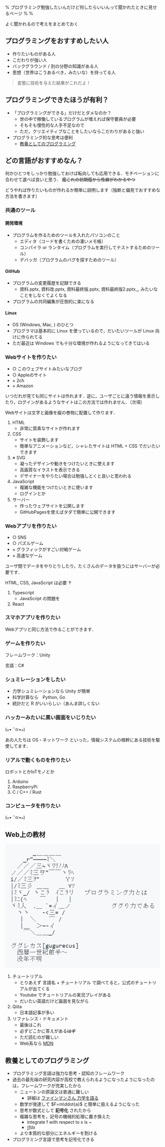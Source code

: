 % プログラミング勉強したいんだけど何したらいいんって聞かれたときに見せるページ
%
%


よく聞かれるので考えをまとめておく

## プログラミングをおすすめしたい人

- 作りたいものがある人
- こだわりが強い人
- バックグラウンド / 別の分野の知識がある人
- 思想（世界はこうあるべき，みたいな）を持ってる人

> 変態に技術を与えた結果がこれだよ！

## プログラミングできたほうが有利？

- 「プログラミングができる」だけだとダメなのか？
  - 世の中で稼働しているプログラムが増えれば保守要員が必要
  - そもそも慢性的な人手不足なので
  - ただ，クリエイティブなことをしたいならこだわりがあると強い
- プログラミング的な思考は便利
  - [教養としてのプログラミング](#教養としてのプログラミング)

## どの言語がおすすめなん？

何かひとつをしっかり勉強しておけば転向しても応用できる．モチベーションに合わせて選べば良いと思う． ~~艦これの初期艦から性癖がわかるやつ~~

どうやれば作りたいものが作れるか簡単に説明します（独断と偏見でおすすめな方法を書きます）

### 共通のツール

#### 開発環境

- プログラムを作るためのツールを入れたパソコンのこと
  - エディタ（コードを書くための凄いメモ帳）
  - コンパイラ or ランタイム（プログラムを実行してテストするためのツール）
  - デバッガ（プログラムのバグを探すためのツール）

#### GitHub

- プログラムの変更履歴を記録できる
  - 資料.pptx, 資料改.pptx, 資料最終版.pptx, 資料最終版2.pptx,,, みたいなことをしなくてよくなる
- プログラムの共同編集が圧倒的に楽になる

#### Linux

- OS (Windows, Mac, ) のひとつ
- プログラマは基本的に Linux を使っているので，だいたいツールが Linux 向けに作られてる
- ただ最近は Windows でも十分な環境が作れるようになってきてはいる

### Webサイトを作りたい

- ○ このウェブサイトみたいなブログ
- ○ Appleのサイト
- × 2ch
- × Amazon

いつだれが見ても同じサイトは作れます．逆に，ユーザごとに違う情報を表示したり，ログインがあるようなサイトはこの方法では作れません．（次項）

Webサイトは文字と画像を縦の巻物に配置して作ります．

1. HTML
   - 非常に質素なサイトが作れます
2. CSS
   - サイトを装飾します
   - 簡単なアニメーションなど，シャレたサイトは HTML + CSS でだいたいできます
3. ※ SVG
   - 凝ったデザインや動きをつけたいときに使えます
   - 高画質なイラストを表示できる
   - デザイナーをやりたい場合は勉強しとくと良いと思われる
4. JavaScript
   - 複雑な機能をつけたいときに使います
   - ログインとか
5. サーバー
   - 作ったウェブサイトを公開します
   - GitHubPagesを使えばタダで簡単に公開できます

### Webアプリを作りたい

- ○ SNS
- ○ パズルゲーム 
- × グラフィックがすごい対戦ゲーム
- × 高速なゲーム


ユーザ間でデータをやりとりしたり，たくさんのデータを扱うにはサーバーが必要です．

HTML, CSS, JavaScript は必要 ↑

1. Typescript
   - JavaScript の問題を
2. React 

### スマホアプリを作りたい

Webアプリと同じ方法で作ることができます．

### ゲームを作りたい

フレームワーク：Unity

言語：C#

### シュミレーションをしたい

- 力学シュミレーションなら Unity が簡単
- 科学計算なら　Python, Go
- 統計だと R がいいらしい（あんま詳しくない

### ハッカーみたいに黒い画面をいじりたい

(๑•ૅㅁ•๑) 

あの人たちは OS・ネットワーク といった，情報システムの根幹にある技術を駆使してます．


### リアルで動くものを作りたい

ロボットとかIoTモノとか

1. Arduino
2. RaspberryPi
3. C / C++ / Rust

### コンピュータを作りたい

(๑•ૅㅁ•๑)


## Web上の教材

![](./gugurekas.png)

1. チュートリアル
   - とりあえず 言語名 + チュートリアル で調べてると，公式のチュートリアルが出てくる
   - Youtube でチュートリアルの実況プレイがある
   - だいたい英語だけど画面を見ながら
2. Qiita
   - 日本語記事が多い
3. リファレンス・ドキュメント
   - 最後はこれ
   - 必ずどこかに答えがある~~はず~~
   - ただ読むのが難しい
   - Web系なら [MDN](https://developer.mozilla.org/ja/)

## 教養としてのプログラミング

- プログラミング言語は強力な思考・認知のフレームワーク
- 過去の最先端の研究内容が高校で教えられるようになったようになったのは，フレームワークが充実したから
  - ニュートンの原論文は普通に難しい
    - 詳細は [ファインマンさん,力学を語る](https://www.amazon.co.jp/dp/4000059394/ref=cm_sw_r_tw_dp_044MTSR28NSYPFY0Y8B3)
  - 数学が発達して $F=m\ddot{a}$ と簡単に扱えるようになった
  - 思考が数式として **記号化** されたから
  - 複雑な思考を，記号の機械的処理に置き換えた
    - integrate f with respect to x is ~
    - $\int f dx$
  - より本質的な部分にエネルギーを割ける
- プログラミング言語で思考を記号化できる


